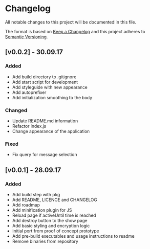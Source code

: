 # Changelog
All notable changes to this project will be documented in this file.

The format is based on [Keep a Changelog](http://keepachangelog.com/en/1.0.0/)
and this project adheres to [Semantic Versioning](http://semver.org/spec/v2.0.0.html).

## [v0.0.2] - 30.09.17
### Added
- Add build directory to .gitignore
- Add start script for development
- Add styleguide with new appearance
- Add autoprefixer
- Add initialization smoothing to the body

### Changed
- Update README.md information
- Refactor index.js
- Change appearance of the application

### Fixed
- Fix query for message selection

## [v0.0.1] - 28.09.17
### Added
- Add build step with pkg
- Add README, LICENCE and CHANGELOG
- Add roadmap
- Add minification plugin for JS
- Reload page if activeUntil time is reached
- Add destroy button to the show page
- Add basic styling and encryption logic
- Initial port from proof of concept prototype
- Add pre-build executables and usage instructions to readme
- Remove binaries from repository
